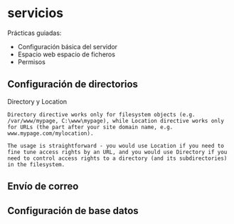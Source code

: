 # servicios

Prácticas guiadas:
- Configuración básica del servidor
- Espacio web espacio de ficheros
- Permisos


## Configuración de directorios

Directory y Location

```
Directory directive works only for filesystem objects (e.g. /var/www/mypage, C:\www\mypage), while Location directive works only for URLs (the part after your site domain name, e.g. www.mypage.com/mylocation).

The usage is straightforward - you would use Location if you need to fine tune access rights by an URL, and you would use Directory if you need to control access rights to a directory (and its subdirectories) in the filesystem.
```

## Envío de correo

## Configuración de base datos